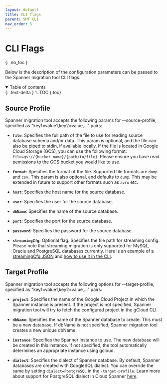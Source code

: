 ```yaml
---
layout: default
title: CLI flags
parent: SMT CLI
nav_order: 5
---
```


# CLI Flags
{: .no_toc }

Below is the description of the configuration parameters can be passed to the Spanner migration tool CLI flags.

<details open markdown="block">
  <summary>
    Table of contents
  </summary>
  {: .text-delta }
1. TOC
{:toc}
</details>

## Source Profile

Spanner migration tool accepts the following params for --source-profile,
specified as "key1=value1,key2=value,..." pairs:

* **`file`**: Specifies the full path of the file to use for reading source database
schema and/or data. This param is optional, and the file can also be piped to
stdin, if available locally. If the file is located in Google Cloud Storage (GCS), you can use the
following format: `file=gs://{bucket_name}/{path/to/file}`. Please ensure you
have read pemissions to the GCS bucket you would like to use.

* **`format`**: Specifies the format of the file. Supported file formats are `dump` and `csv`. This param is also optional, and
defaults to `dump`. This may be extended in future to support other formats
such as `avro` etc.

* **`host`**: Specifies the host name for the source database.

* **`user`**: Specifies the user for the source database.

* **`dbName`**: Specifies the name of the source database.

* **`port`**: Specifies the port for the source database.

* **`password`**: Specifies the password for the source database.

* **`streamingCfg`**: Optional flag. Specifies the file path for streaming config.
Please note that streaming migration is only supported for MySQL, Oracle and PostgreSQL databases currently.
Here is an example of a [streamingCfg JSON](./config-json.md#streamingcfg-for-non-sharded-minimal-downtime-migrations) and [how to use it in the CLI](./schema-and-data.md#examples).

## Target Profile

Spanner migration tool accepts the following options for --target-profile,
specified as "key1=value1,key2=value,..." pairs:

* **`project`**: Specifies the name of the Google Cloud Project in which the Spanner instance is present. If the project is not specified, Spanner migration tool will try to fetch the configured project in the gCloud CLI.

* **`dbName`**: Specifies the name of the Spanner database to create. This must be a
new database. If dbName is not specified, Spanner migration tool creates a new unique
dbName.

* **`instance`**: Specifies the Spanner instance to use. The new database will be
created in this instance. If not specified, the tool automatically determines an
appropriate instance using gcloud.

* **`dialect`**: Specifies the dialect of Spanner database. By default, Spanner
databases are created with GoogleSQL dialect. You can override the same by
setting `dialect=PostgreSQL` in the `-target-profile`. Learn more about support
for PostgreSQL dialect in Cloud Spanner [here](https://cloud.google.com/spanner/docs/postgresql-interface).